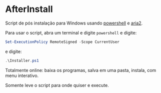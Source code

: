 # AfterInstall

Script de pós instalação para Windows usando [powershell](https://docs.microsoft.com/pt-br/powershell/scripting/overview?view=powershell-7.2) e [aria2](https://aria2.github.io/).

Para usar o script, abra um terminal e digite ```powershell``` e digite:

```powershell
Set-ExecutionPolicy RemoteSigned -Scope CurrentUser
``` 
e digite:

```powershell
.\Installer.ps1
```
Totalmente online: baixa os programas, salva em uma pasta, instala, com menu interativo.

Somente leve o script para onde quiser e execute.
